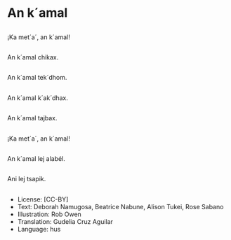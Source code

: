 # An k´amal

##
¡Ka met´a´, an k´amal!

##
An k´amal chikax.

##
An k´amal tek´dhom.

##
An k´amal k´ak´dhax.

##
An k´amal tajbax.

##
¡Ka met´a´, an k´amal!

##
An k´amal lej alabél.

##
Ani lej tsapik.

##
* License: [CC-BY]
* Text: Deborah Namugosa, Beatrice Nabune, Alison Tukei, Rose Sabano
* Illustration: Rob Owen
* Translation: Gudelia Cruz Aguilar
* Language: hus
